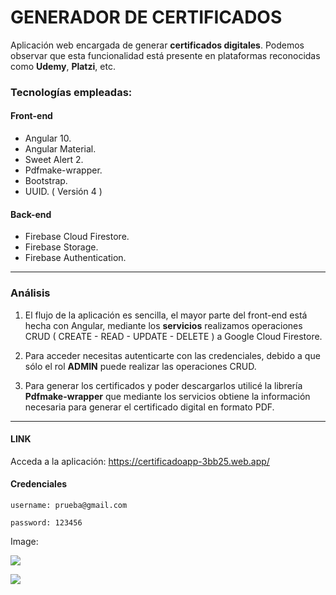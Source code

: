 # GENERADOR DE CERTIFICADOS 

Aplicación web encargada de generar **certificados digitales**. Podemos observar que esta funcionalidad está presente en plataformas reconocidas como **Udemy**, **Platzi**, etc.

### Tecnologías empleadas:
#### Front-end
- Angular 10.
- Angular Material.
- Sweet Alert 2.
- Pdfmake-wrapper.
- Bootstrap.
- UUID. ( Versión 4 )

#### Back-end
- Firebase Cloud Firestore.
- Firebase Storage.
- Firebase Authentication.

------------
### Análisis
1. El flujo de la aplicación es sencilla, el mayor parte del front-end está hecha con Angular, mediante los **servicios** realizamos operaciones CRUD ( CREATE - READ - UPDATE - DELETE ) a Google Cloud Firestore.

2. Para acceder necesitas autenticarte con las credenciales, debido a que sólo el rol **ADMIN** puede realizar las operaciones CRUD.

3. Para generar los certificados y poder descargarlos utilicé la librería **Pdfmake-wrapper** que mediante los servicios obtiene la información necesaria para generar el certificado digital en formato PDF.

------------

#### LINK
Acceda a la aplicación:  https://certificadoapp-3bb25.web.app/

#### Credenciales

`username: prueba@gmail.com`

`password: 123456`

Image:

![](https://firebasestorage.googleapis.com/v0/b/certificadoapp-3bb25.appspot.com/o/imagenes%2Fprueba.jpg?alt=media&token=7d0b0712-c8fd-4c8f-ad36-83f5bf96a65d)

![](https://firebasestorage.googleapis.com/v0/b/certificadoapp-3bb25.appspot.com/o/imagenes%2Fprueba%202.jpg?alt=media&token=14035745-2340-460e-bd85-3affc8749b23)

